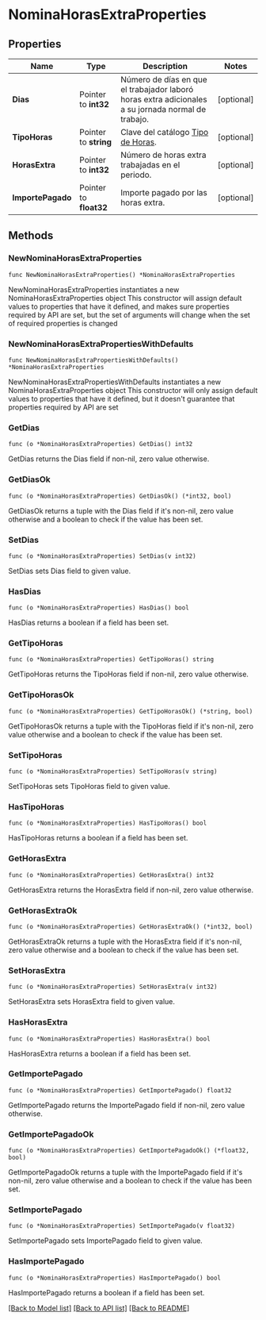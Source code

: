 # NominaHorasExtraProperties

## Properties

Name | Type | Description | Notes
------------ | ------------- | ------------- | -------------
**Dias** | Pointer to **int32** | Número de días en que el trabajador laboró horas extra adicionales a su jornada normal de trabajo. | [optional] 
**TipoHoras** | Pointer to **string** | Clave del catálogo [Tipo de Horas](#tipo-de-Horas). | [optional] 
**HorasExtra** | Pointer to **int32** | Número de horas extra trabajadas en el periodo. | [optional] 
**ImportePagado** | Pointer to **float32** | Importe pagado por las horas extra. | [optional] 

## Methods

### NewNominaHorasExtraProperties

`func NewNominaHorasExtraProperties() *NominaHorasExtraProperties`

NewNominaHorasExtraProperties instantiates a new NominaHorasExtraProperties object
This constructor will assign default values to properties that have it defined,
and makes sure properties required by API are set, but the set of arguments
will change when the set of required properties is changed

### NewNominaHorasExtraPropertiesWithDefaults

`func NewNominaHorasExtraPropertiesWithDefaults() *NominaHorasExtraProperties`

NewNominaHorasExtraPropertiesWithDefaults instantiates a new NominaHorasExtraProperties object
This constructor will only assign default values to properties that have it defined,
but it doesn't guarantee that properties required by API are set

### GetDias

`func (o *NominaHorasExtraProperties) GetDias() int32`

GetDias returns the Dias field if non-nil, zero value otherwise.

### GetDiasOk

`func (o *NominaHorasExtraProperties) GetDiasOk() (*int32, bool)`

GetDiasOk returns a tuple with the Dias field if it's non-nil, zero value otherwise
and a boolean to check if the value has been set.

### SetDias

`func (o *NominaHorasExtraProperties) SetDias(v int32)`

SetDias sets Dias field to given value.

### HasDias

`func (o *NominaHorasExtraProperties) HasDias() bool`

HasDias returns a boolean if a field has been set.

### GetTipoHoras

`func (o *NominaHorasExtraProperties) GetTipoHoras() string`

GetTipoHoras returns the TipoHoras field if non-nil, zero value otherwise.

### GetTipoHorasOk

`func (o *NominaHorasExtraProperties) GetTipoHorasOk() (*string, bool)`

GetTipoHorasOk returns a tuple with the TipoHoras field if it's non-nil, zero value otherwise
and a boolean to check if the value has been set.

### SetTipoHoras

`func (o *NominaHorasExtraProperties) SetTipoHoras(v string)`

SetTipoHoras sets TipoHoras field to given value.

### HasTipoHoras

`func (o *NominaHorasExtraProperties) HasTipoHoras() bool`

HasTipoHoras returns a boolean if a field has been set.

### GetHorasExtra

`func (o *NominaHorasExtraProperties) GetHorasExtra() int32`

GetHorasExtra returns the HorasExtra field if non-nil, zero value otherwise.

### GetHorasExtraOk

`func (o *NominaHorasExtraProperties) GetHorasExtraOk() (*int32, bool)`

GetHorasExtraOk returns a tuple with the HorasExtra field if it's non-nil, zero value otherwise
and a boolean to check if the value has been set.

### SetHorasExtra

`func (o *NominaHorasExtraProperties) SetHorasExtra(v int32)`

SetHorasExtra sets HorasExtra field to given value.

### HasHorasExtra

`func (o *NominaHorasExtraProperties) HasHorasExtra() bool`

HasHorasExtra returns a boolean if a field has been set.

### GetImportePagado

`func (o *NominaHorasExtraProperties) GetImportePagado() float32`

GetImportePagado returns the ImportePagado field if non-nil, zero value otherwise.

### GetImportePagadoOk

`func (o *NominaHorasExtraProperties) GetImportePagadoOk() (*float32, bool)`

GetImportePagadoOk returns a tuple with the ImportePagado field if it's non-nil, zero value otherwise
and a boolean to check if the value has been set.

### SetImportePagado

`func (o *NominaHorasExtraProperties) SetImportePagado(v float32)`

SetImportePagado sets ImportePagado field to given value.

### HasImportePagado

`func (o *NominaHorasExtraProperties) HasImportePagado() bool`

HasImportePagado returns a boolean if a field has been set.


[[Back to Model list]](../README.md#documentation-for-models) [[Back to API list]](../README.md#documentation-for-api-endpoints) [[Back to README]](../README.md)


